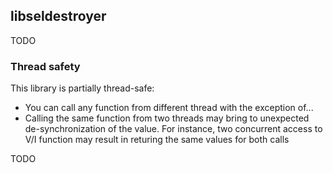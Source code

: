 ## libseldestroyer

TODO

### Thread safety
This library is partially thread-safe:
- You can call any function from different thread with the exception of...
- Calling the same function from two threads may bring to unexpected de-synchronization of the value. For instance, two concurrent access to V/I function may result in returing the same values for both calls

TODO